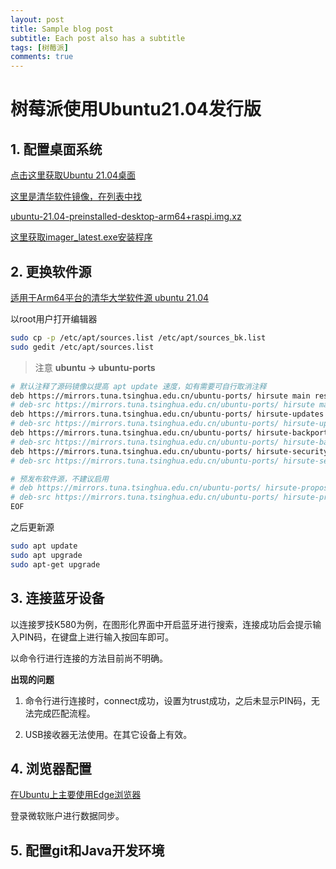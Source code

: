 ```yaml
---
layout: post
title: Sample blog post
subtitle: Each post also has a subtitle
tags: [树莓派]
comments: true
---
```


# 树莓派使用Ubuntu21.04发行版

## 1. 配置桌面系统

[点击这里获取Ubuntu 21.04桌面](https://ubuntu.com/download/raspberry-pi/thank-you?version=21.04&architecture=desktop-arm64+raspi)

[这里是清华软件镜像，在列表中找](https://mirrors.tuna.tsinghua.edu.cn/ubuntu-cdimage/ubuntu/releases/21.04/release/)

[ubuntu-21.04-preinstalled-desktop-arm64+raspi.img.xz](https://mirrors.tuna.tsinghua.edu.cn/ubuntu-cdimage/ubuntu/releases/21.04/release/ubuntu-21.04-preinstalled-desktop-arm64%2Braspi.img.xz)

[这里获取imager_latest.exe安装程序](https://downloads.raspberrypi.org/imager/imager_latest.exe)

## 2. 更换软件源

[适用于Arm64平台的清华大学软件源 ubuntu 21.04](https://mirrors.tuna.tsinghua.edu.cn/help/ubuntu-ports/)

以root用户打开编辑器

```sh
sudo cp -p /etc/apt/sources.list /etc/apt/sources_bk.list
sudo gedit /etc/apt/sources.list
```

> 注意 **ubuntu -> ubuntu-ports**

```sh
# 默认注释了源码镜像以提高 apt update 速度，如有需要可自行取消注释
deb https://mirrors.tuna.tsinghua.edu.cn/ubuntu-ports/ hirsute main restricted universe multiverse
# deb-src https://mirrors.tuna.tsinghua.edu.cn/ubuntu-ports/ hirsute main restricted universe multiverse
deb https://mirrors.tuna.tsinghua.edu.cn/ubuntu-ports/ hirsute-updates main restricted universe multiverse
# deb-src https://mirrors.tuna.tsinghua.edu.cn/ubuntu-ports/ hirsute-updates main restricted universe multiverse
deb https://mirrors.tuna.tsinghua.edu.cn/ubuntu-ports/ hirsute-backports main restricted universe multiverse
# deb-src https://mirrors.tuna.tsinghua.edu.cn/ubuntu-ports/ hirsute-backports main restricted universe multiverse
deb https://mirrors.tuna.tsinghua.edu.cn/ubuntu-ports/ hirsute-security main restricted universe multiverse
# deb-src https://mirrors.tuna.tsinghua.edu.cn/ubuntu-ports/ hirsute-security main restricted universe multiverse

# 预发布软件源，不建议启用
# deb https://mirrors.tuna.tsinghua.edu.cn/ubuntu-ports/ hirsute-proposed main restricted universe multiverse
# deb-src https://mirrors.tuna.tsinghua.edu.cn/ubuntu-ports/ hirsute-proposed main restricted universe multiverse
EOF
```

之后更新源

```sh
sudo apt update
sudo apt upgrade
sudo apt-get upgrade
```

## 3. 连接蓝牙设备

以连接罗技K580为例，在图形化界面中开启蓝牙进行搜索，连接成功后会提示输入PIN码，在键盘上进行输入按回车即可。

以命令行进行连接的方法目前尚不明确。

**出现的问题**

1. 命令行进行连接时，connect成功，设置为trust成功，之后未显示PIN码，无法完成匹配流程。

2. USB接收器无法使用。在其它设备上有效。

## 4. 浏览器配置

[在Ubuntu上主要使用Edge浏览器](https://www.microsoftedgeinsider.com/zh-cn/download/)

登录微软账户进行数据同步。

## 5. 配置git和Java开发环境

